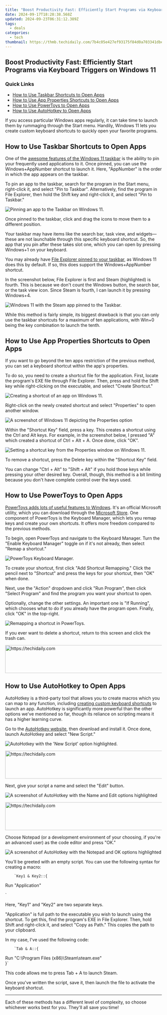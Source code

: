 ```yaml
---
title: "Boost Productivity Fast: Efficiently Start Programs via Keyboard Triggers on Windows 11"
date: 2024-09-17T18:28:38.568Z
updated: 2024-09-23T06:31:12.389Z
tags:
  - deals
categories:
  - tech
thumbnail: https://thmb.techidaily.com/7b4c05e427ef93175f84d0a703341dbe0517d72f4c6891c8d31a4e5e36657912.jpg
---
```


## Boost Productivity Fast: Efficiently Start Programs via Keyboard Triggers on Windows 11

### Quick Links

* [How to Use Taskbar Shortcuts to Open Apps](https://instagram-clips.techidaily.com/exploring-originality-how-to-uncover-roots-of-instagram-visuals/)
* [How to Use App Properties Shortcuts to Open Apps](https://buynow-tips.techidaily.com/pros-and-cons-of-buying-a-dvr-dont-miss-these-points-before-shopping/)
* [How to Use PowerToys to Open Apps](https://extra-information.techidaily.com/from-separation-to-symbiosis-logic-pro-x-audio-blending/)
* [How to Use AutoHotkey to Open Apps](https://screen-activity-recording.techidaily.com/new-livestran-vs-screen-capture-titans-battle-of-software-giants-obs-and-bandicam-for-2024/)

 If you access particular Windows apps regularly, it can take time to launch them by rummaging through the Start menu. Handily, Windows 11 lets you create custom keyboard shortcuts to quickly open your favorite programs.

##  How to Use Taskbar Shortcuts to Open Apps

 One of the [awesome features of the Windows 11 taskbar](https://extra-hints.techidaily.com/brighten-your-iphones-nighttime-recordings/) is the ability to pin your frequently used applications to it. Once pinned, you can use the Windows+AppNumber shortcut to launch it. Here, "AppNumber" is the order in which the app appears on the taskbar.

 To pin an app to the taskbar, search for the program in the Start menu, right-click it, and select "Pin to Taskbar". Alternatively, find the program in File Explorer, then hold the Shift key and right-click it, and select "Pin to Taskbar."

![Pinning an app to the Taskbar on Windows 11.](https://static1.howtogeekimages.com/wordpress/wp-content/uploads/2024/02/pin-to-taskbar-2.jpeg) 

 Once pinned to the taskbar, click and drag the icons to move them to a different position.

 Your taskbar may have items like the search bar, task view, and widgets—these are not launchable through this specific keyboard shortcut. So, the app that you pin after these takes slot one, which you can open by pressing Windows+1 on your keyboard.

 You may already have [File Explorer pinned to your taskbar](https://techidaily.com/undelete-lost-music-from-p40plus-by-fonelab-android-recover-music/), as Windows 11 does this by default. If so, this does support the Windows+AppNumber shortcut.

 In the screenshot below, File Explorer is first and Steam (highlighted) is fourth. This is because we don't count the Windows button, the search bar, or the task view icon. Since Steam is fourth, I can launch it by pressing Windows+4.

![Windows 11 with the Steam app pinned to the Taskbar.](https://static1.howtogeekimages.com/wordpress/wp-content/uploads/2024/02/windows-steam-taskbar-1.jpeg) 

 While this method is fairly simple, its biggest drawback is that you can only use the taskbar shortcuts for a maximum of ten applications, with Win+0 being the key combination to launch the tenth.

##  How to Use App Properties Shortcuts to Open Apps

 If you want to go beyond the ten apps restriction of the previous method, you can set a keyboard shortcut within the app's properties.

 To do so, you need to create a shortcut file for the application. First, locate the program's EXE file through File Explorer. Then, press and hold the Shift key while right-clicking on the executable, and select "Create Shortcut."

![Creating a shortcut of an app on Windows 11.](https://static1.howtogeekimages.com/wordpress/wp-content/uploads/2024/02/create-shortcut-1.jpeg) 

 Right-click on the newly created shortcut and select "Properties" to open another window.

![A screenshot of Windows 11 depicting the Properties option](https://static1.howtogeekimages.com/wordpress/wp-content/uploads/2024/02/windows-11-properties-1.jpeg) 

 Within the "Shortcut Key" field, press a key. This creates a shortcut using the Ctrl and Alt keys. For example, in the screenshot below, I pressed "A" which created a shortcut of Ctrl + Alt + A. Once done, click "OK".

![Setting a shortcut key from the Properties window on Windows 11.](https://static1.howtogeekimages.com/wordpress/wp-content/uploads/2024/02/properties-shortcut-key.jpeg) 

 To remove a shortcut, press the Delete key within the "Shortcut Key" field.

 You can change "Ctrl + Alt" to "Shift + Alt" if you hold those keys while pressing your other desired key. Overall, though, this method is a bit limiting because you don't have complete control over the keys used.

##  How to Use PowerToys to Open Apps

[PowerToys adds lots of useful features to Windows](https://facebook-video-footage.techidaily.com/updated-2024-approved-auto-play-youtube-iphoneandroid-no-notification/). It's an official Microsoft utility, which you can download through the [Microsoft Store](https://apps.microsoft.com/detail/xp89dcgq3k6vld). One component of PowerToys is the Keyboard Manager, which lets you remap keys and create your own shortcuts. It offers more freedom compared to the previous methods.

 To begin, open PowerToys and navigate to the Keyboard Manager. Turn the "Enable Keyboard Manager" toggle on if it's not already, then select "Remap a shortcut."

![PowerToys Keyboard Manager.](https://static1.howtogeekimages.com/wordpress/wp-content/uploads/2024/03/powertoys-keyboard-manager.png) 

 To create your shortcut, first click "Add Shortcut Remapping." Click the pencil next to "Shortcut" and press the keys for your shortcut, then "OK" when done.

 Next, use the "Action" dropdown and click "Run Program", then click "Select Program" and find the program you want your shortcut to open.

 Optionally, change the other settings. An important one is "If Running", which chooses what to do if you already have the program open. Finally, click "OK" in the top-right.

![Remapping a shortcut in PowerToys.](https://static1.howtogeekimages.com/wordpress/wp-content/uploads/2024/03/remapping-a-shortcut-in-powertoys.png) 

 If you ever want to delete a shortcut, return to this screen and click the trash can.

<!-- affiliate ads begin -->
<a href="https://appsumo.8odi.net/c/5597632/2037346/7443" target="_top" id="2037346">
  <img src="//a.impactradius-go.com/display-ad/7443-2037346" border="0" alt="https://techidaily.com" width="728" height="90"/>
</a>
<img height="0" width="0" src="https://appsumo.8odi.net/i/5597632/2037346/7443" style="position:absolute;visibility:hidden;" border="0" />
<!-- affiliate ads end -->

##  How to Use AutoHotkey to Open Apps

 AutoHotkey is a third-party tool that allows you to create macros which you can map to any function, including [creating custom keyboard shortcuts](https://driver-download.techidaily.com/download-logitech-k400-plus-driver/) to launch an app. AutoHotkey is significantly more powerful than the other options we've mentioned so far, though its reliance on scripting means it has a higher learning curve.

 Go to the [AutoHotkey website](https://www.autohotkey.com/), then download and install it. Once done, launch AutoHotkey and select "New Script."

![AutoHotkey with the 'New Script' option highlighted.](https://static1.howtogeekimages.com/wordpress/wp-content/uploads/2024/02/autohotkey-new-script.jpeg) 

<!-- affiliate ads begin -->
<a href="https://aligracehair.sjv.io/c/5597632/1934188/19272" target="_top" id="1934188">
  <img src="//a.impactradius-go.com/display-ad/19272-1934188" border="0" alt="https://techidaily.com" width="728" height="90"/>
</a>
<img height="0" width="0" src="https://aligracehair.sjv.io/i/5597632/1934188/19272" style="position:absolute;visibility:hidden;" border="0" />
<!-- affiliate ads end -->

 Next, give your script a name and select the "Edit" button.

![A screenshot of AutoHotkey with the Name and Edit options highlighted](https://static1.howtogeekimages.com/wordpress/wp-content/uploads/2024/02/autohotkey-name.jpeg) 

<!-- affiliate ads begin -->
<a href="https://review-au.sjv.io/c/5597632/2135315/14409" target="_top" id="2135315">
  <img src="//a.impactradius-go.com/display-ad/14409-2135315" border="0" alt="https://techidaily.com" width="728" height="90"/>
</a>
<img height="0" width="0" src="https://review-au.sjv.io/i/5597632/2135315/14409" style="position:absolute;visibility:hidden;" border="0" />
<!-- affiliate ads end -->

 Choose Notepad (or a development environment of your choosing, if you're an advanced user) as the code editor and press "OK."

![A screenshot of AutoHotkey with the Notepad and OK options highlighted](https://static1.howtogeekimages.com/wordpress/wp-content/uploads/2024/02/autohotkey-notepad.jpeg) 

 You’ll be greeted with an empty script. You can use the following syntax for creating a macro:

        `Key1 & Key2::{  
Run "Application"  

`
    
 Here, "Key1" and "Key2" are two separate keys.

 "Application" is full path to the executable you wish to launch using the shortcut. To get this, find the program's EXE in File Explorer. Then, hold Shift and right-click it, and select "Copy as Path." This copies the path to your clipboard.

 In my case, I've used the following code:` ` 

        `Tab & A::{  
Run "C:\Program Files (x86)\Steam\steam.exe"  
}`
    
 This code allows me to press Tab + A to launch Steam.

 Once you've written the script, save it, then launch the file to activate the keyboard shortcut.

---

 Each of these methods has a different level of complexity, so choose whichever works best for you. They'll all save you time!

<ins class="adsbygoogle"
     style="display:block"
     data-ad-format="autorelaxed"
     data-ad-client="ca-pub-7571918770474297"
     data-ad-slot="1223367746"></ins>

<ins class="adsbygoogle"
     style="display:block"
     data-ad-client="ca-pub-7571918770474297"
     data-ad-slot="8358498916"
     data-ad-format="auto"
     data-full-width-responsive="true"></ins>



